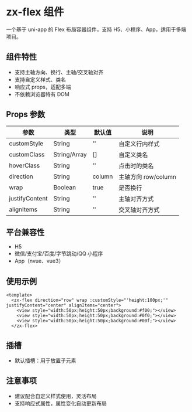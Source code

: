 # zx-flex 组件

一个基于 uni-app 的 Flex 布局容器组件，支持 H5、小程序、App，适用于多端项目。

## 组件特性
- 支持主轴方向、换行、主轴/交叉轴对齐
- 支持自定义样式、类名
- 响应式 props，适配多端
- 不依赖浏览器特有 DOM

## Props 参数
| 参数           | 类型           | 默认值    | 说明                 |
|----------------|----------------|-----------|----------------------|
| customStyle    | String         | ''        | 自定义行内样式       |
| customClass    | String/Array   | []        | 自定义类名           |
| hoverClass     | String         | ''        | 点击时的类名         |
| direction      | String         | column    | 主轴方向 row/column  |
| wrap           | Boolean        | true      | 是否换行             |
| justifyContent | String         | ''        | 主轴对齐方式         |
| alignItems     | String         | ''        | 交叉轴对齐方式       |

## 平台兼容性
- H5
- 微信/支付宝/百度/字节跳动/QQ 小程序
- App（nvue、vue3）

## 使用示例
```vue
<template>
  <zx-flex direction="row" wrap :customStyle="'height:100px;'" justifyContent="center" alignItems="center">
    <view style="width:50px;height:50px;background:#f00;"></view>
    <view style="width:50px;height:50px;background:#0f0;"></view>
    <view style="width:50px;height:50px;background:#00f;"></view>
  </zx-flex>
```

## 插槽
- 默认插槽：用于放置子元素

## 注意事项
- 建议配合自定义样式使用，灵活布局
- 支持响应式属性，属性变化自动更新布局
